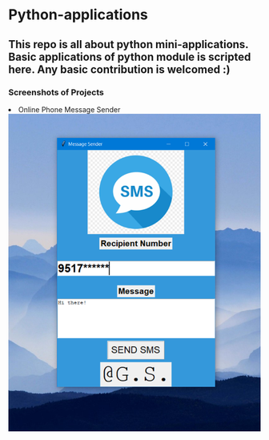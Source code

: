 # Python-applications
## This repo is all about python mini-applications. Basic applications of python module is scripted here. Any basic contribution is welcomed :)  

### Screenshots of Projects
<li>
  Online Phone Message Sender
  </li>
<img src='Screenshot%20(148).png'/>
  
  
  
  </ul>
